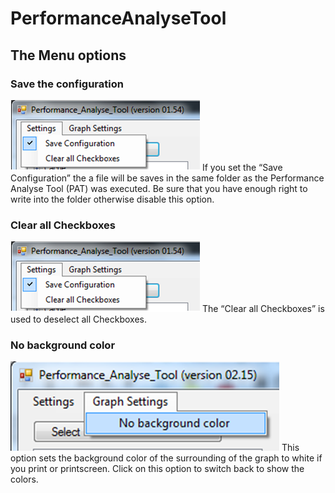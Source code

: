 # PerformanceAnalyseTool
## The Menu options
### Save the configuration
![SaveConfiguration](https://raw.githubusercontent.com/pascalhubacher/PerformanceAnalyseTool/main/pictures/SaveConfiguration.png)
If you set the “Save Configuration” the a file will be saves in the same folder as the Performance Analyse Tool (PAT) was executed. Be sure that you have enough right to write into the folder otherwise disable this option.

### Clear all Checkboxes
![ClearAllCheckboxes](https://raw.githubusercontent.com/pascalhubacher/PerformanceAnalyseTool/main/pictures/SaveConfiguration.png)
The “Clear all Checkboxes” is used to deselect all Checkboxes.

### No background color
![NoBackgroundColor](https://github.com/pascalhubacher/PerformanceAnalyseTool/blob/main/pictures/NoBackgroundColor.png)
This option sets the background color of the surrounding of the graph to white if you print or printscreen. Click on this option to switch back to show the colors.
